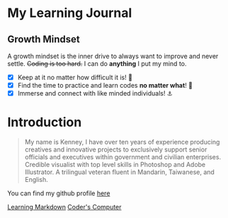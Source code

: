 # My Learning Journal
>
## Growth Mindset
A growth mindset is the inner drive to always want to improve and never settle. ~~Coding is too hard.~~ I can do **anything** I put my mind to. 

- [x] Keep at it no matter how difficult it is! 📝
- [x] Find the time to practice and learn codes **no matter what**! 🥊
- [x] Immerse and connect with like minded individuals! ⚓

# Introduction

>My name is Kenney, I have over ten years of experience producing creatives and innovative projects to exclusively support senior officials and executives within government and civilian enterprises. Credible visualist with top level skills in Photoshop and Adobe Illustrator. A trilingual veteran fluent in Mandarin, Taiwanese, and English.

You can find my github profile [here](https://github.com/kenney-yang)

[Learning Markdown](https://kenney-yang.github.io/reading-notes/learning-markdown)
[Coder's Computer](https://kenney-yang.github.io/reading-notes/coder-computer)
